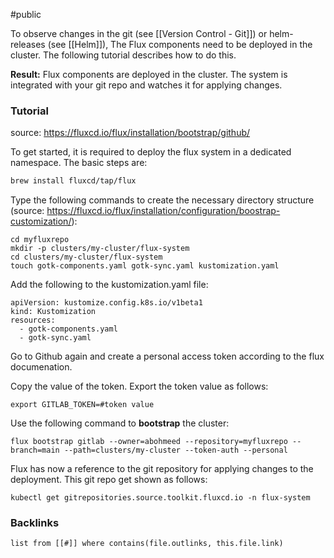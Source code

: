 #public

To observe changes in the git (see [[Version Control - Git]]) or helm-releases (see [[Helm]]), The Flux components need to be deployed in the cluster. The following tutorial describes how to do this. 

**Result:**
Flux components are deployed in the cluster. The system is integrated with your git repo and watches it for applying changes.

### Tutorial

source: https://fluxcd.io/flux/installation/bootstrap/github/

To get started, it is required to deploy the flux system in a dedicated namespace. The basic steps are:

```bash
brew install fluxcd/tap/flux
```

Type the following commands to create the necessary directory structure (source: https://fluxcd.io/flux/installation/configuration/boostrap-customization/):
```
cd myfluxrepo
mkdir -p clusters/my-cluster/flux-system
cd clusters/my-cluster/flux-system
touch gotk-components.yaml gotk-sync.yaml kustomization.yaml
```

Add the following to the kustomization.yaml file:
```
apiVersion: kustomize.config.k8s.io/v1beta1
kind: Kustomization
resources:
  - gotk-components.yaml
  - gotk-sync.yaml
```

Go to Github again and create a personal access token according to the flux documenation.

Copy the value of the token.
Export the token value as follows:
```
export GITLAB_TOKEN=#token value
```

Use the following command to **bootstrap** the cluster:
```
flux bootstrap gitlab --owner=abohmeed --repository=myfluxrepo --branch=main --path=clusters/my-cluster --token-auth --personal
```

Flux has now a reference to the git repository for applying changes to the deployment. This git repo get shown as follows:
```
kubectl get gitrepositories.source.toolkit.fluxcd.io -n flux-system
```

### Backlinks
```dataview 
list from [[#]] where contains(file.outlinks, this.file.link)
```

